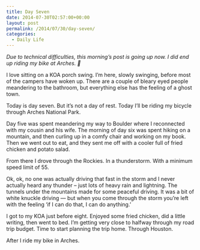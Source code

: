 ```yaml
---
title: Day Seven
date: 2014-07-30T02:57:00+00:00
layout: post
permalink: /2014/07/30/day-seven/
categories:
  - Daily Life
---
```

_Due to technical difficulties, this morning&#8217;s post is going up now. I did end up riding my bike at Arches. 🙂_

I love sitting on a KOA porch swing. I&#8217;m here, slowly swinging, before most of the campers have woken up. There are a couple of bleary eyed people meandering to the bathroom, but everything else has the feeling of a ghost town.

Today is day seven. But it&#8217;s not a day of rest. Today I&#8217;ll be riding my bicycle through Arches National Park.

Day five was spent meandering my way to Boulder where I reconnected with my cousin and his wife. The morning of day six was spent hiking on a mountain, and then curling up in a comfy chair and working on my book. Then we went out to eat, and they sent me off with a cooler full of fried chicken and potato salad.

From there I drove through the Rockies. In a thunderstorm. With a minimum speed limit of 55.
  
Ok, ok, no one was actually driving that fast in the storm and I never actually heard any thunder &#8211; just lots of heavy rain and lightning. The tunnels under the mountains made for some peaceful driving. It was a bit of white knuckle driving &#8212; but when you come through the storm you&#8217;re left with the feeling &#8216;if I can do that, I can do anything.&#8217;

I got to my KOA just before eight. Enjoyed some fried chicken, did a little writing, then went to bed. I&#8217;m getting very close to halfway through my road trip budget. Time to start planning the trip home. Through Houston.

After I ride my bike in Arches.